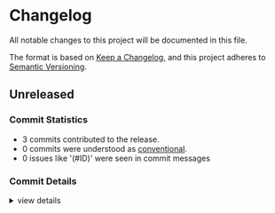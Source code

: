 # Changelog

All notable changes to this project will be documented in this file.

The format is based on [Keep a Changelog](https://keepachangelog.com/en/1.0.0/),
and this project adheres to [Semantic Versioning](https://semver.org/spec/v2.0.0.html).

## Unreleased

### Commit Statistics

<csr-read-only-do-not-edit/>

 - 3 commits contributed to the release.
 - 0 commits were understood as [conventional](https://www.conventionalcommits.org).
 - 0 issues like '(#ID)' were seen in commit messages

### Commit Details

<csr-read-only-do-not-edit/>

<details><summary>view details</summary>

 * **Uncategorized**
    - Add license to Cargo.toml ([`6cd4abb`](https://github.com/vilcans/zxnumber/commit/6cd4abb97a4b46f6d86d1f923cefa74582b47790))
    - Add readme ([`7e02833`](https://github.com/vilcans/zxnumber/commit/7e02833700850e12ce43c7b2399f2116eb9a5c69))
    - First implementation ([`2c019b3`](https://github.com/vilcans/zxnumber/commit/2c019b30c7b041fd56be0a6ef2caf0af134c7ae4))
</details>

